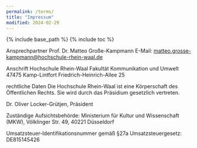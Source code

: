 ```yaml
---
permalink: /terms/
title: "Impressum"
modified: 2024-02-29
---
```


{% include base_path %}
{% include toc %}

Ansprechpartner
Prof. Dr. Matteo Große-Kampmann
E-Mail: matteo.grosse-kampmann@hochschule-rhein-waal.de

Anschrift
Hochschule Rhein-Waal
Fakultät Kommunikation und Umwelt
47475 Kamp-Lintfort
Friedrich-Heinrich-Allee 25

rechtliche Daten
Die Hochschule Rhein-Waal ist eine Körperschaft des Öffentlichen Rechts. Sie wird durch das Präsidium gesetzlich vertreten.

Dr. Oliver Locker-Grütjen, Präsident

Zuständige Aufsichtsbehörde: Ministerium für Kultur und Wissenschaft (MKW), Völklinger Str. 49, 40221 Düsseldorf

Umsatzsteuer-Identifikationsnummer gemäß §27a Umsatzsteuergesetz: DE815145426